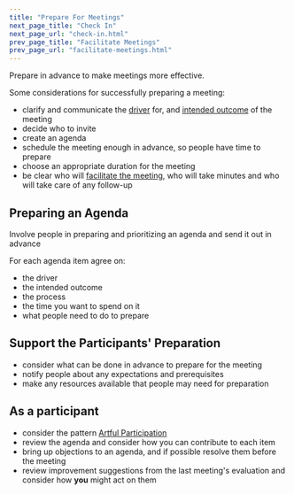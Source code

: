 ```yaml
---
title: "Prepare For Meetings"
next_page_title: "Check In"
next_page_url: "check-in.html"
prev_page_title: "Facilitate Meetings"
prev_page_url: "facilitate-meetings.html"
---
```



<div class="card summary"><div class="card-body">Prepare in advance to make meetings more effective.
</div></div>

Some considerations for successfully preparing a meeting:

- clarify and communicate the <a href="glossary.html#entry-organizational-driver" class="glossary-tooltip" data-toggle="tooltip" title="Organizational Driver: Any situation where the organization&#x27;s members have a motive to respond because they anticipate that doing so would be beneficial for the organization (by helping to generate value, eliminate waste or avoid undesirable risks or consequences).">driver</a> for, and <a href="glossary.html#entry-intended-outcome" class="glossary-tooltip" data-toggle="tooltip" title="Intended Outcome: The expected result of an agreement, action, project or strategy.">intended outcome</a> of the meeting
- decide who to invite
- create an agenda
- schedule the meeting enough in advance, so people have time to prepare
- choose an appropriate duration for the meeting
- be clear who will [facilitate the meeting](facilitate-meetings.html), who will take minutes and who will take care of any follow-up

## Preparing an Agenda

Involve people in preparing and prioritizing an agenda and send it out in advance

For each agenda item agree on:

- the driver
- the intended outcome
- the process
- the time you want to spend on it
- what people need to do to prepare

## Support the Participants' Preparation

- consider what can be done in advance to prepare for the meeting
- notify people about any expectations and prerequisites
- make any resources available that people may need for preparation

## As a participant

- consider the pattern [Artful Participation](artful-participation.html)
- review the agenda and consider how you can contribute to each item
- bring up objections to an agenda, and if possible resolve them before the meeting
- review improvement suggestions from the last meeting's evaluation and consider how **you** might act on them
